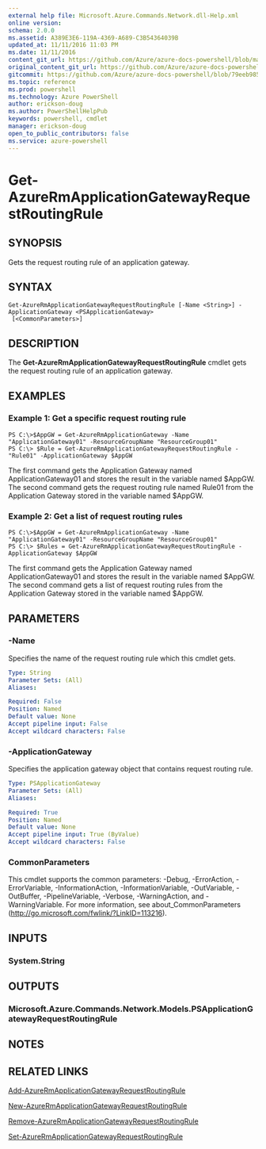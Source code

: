 ```yaml
---
external help file: Microsoft.Azure.Commands.Network.dll-Help.xml
online version: 
schema: 2.0.0
ms.assetid: A389E3E6-119A-4369-A689-C3B54364039B
updated_at: 11/11/2016 11:03 PM
ms.date: 11/11/2016
content_git_url: https://github.com/Azure/azure-docs-powershell/blob/master/azureps-cmdlets-docs/ResourceManager/AzureRM.Network/v3.0.0/Get-AzureRmApplicationGatewayRequestRoutingRule.md
original_content_git_url: https://github.com/Azure/azure-docs-powershell/blob/master/azureps-cmdlets-docs/ResourceManager/AzureRM.Network/v3.0.0/Get-AzureRmApplicationGatewayRequestRoutingRule.md
gitcommit: https://github.com/Azure/azure-docs-powershell/blob/79eeb985ea480979357fb4695832a0c3d29a48bf/azureps-cmdlets-docs/ResourceManager/AzureRM.Network/v3.0.0/Get-AzureRmApplicationGatewayRequestRoutingRule.md
ms.topic: reference
ms.prod: powershell
ms.technology: Azure PowerShell
author: erickson-doug
ms.author: PowerShellHelpPub
keywords: powershell, cmdlet
manager: erickson-doug
open_to_public_contributors: false
ms.service: azure-powershell
---
```


# Get-AzureRmApplicationGatewayRequestRoutingRule

## SYNOPSIS
Gets the request routing rule of an application gateway.

## SYNTAX

```
Get-AzureRmApplicationGatewayRequestRoutingRule [-Name <String>] -ApplicationGateway <PSApplicationGateway>
 [<CommonParameters>]
```

## DESCRIPTION
The **Get-AzureRmApplicationGatewayRequestRoutingRule** cmdlet gets the request routing rule of an application gateway.

## EXAMPLES

### Example 1: Get a specific request routing rule
```
PS C:\>$AppGW = Get-AzureRmApplicationGateway -Name "ApplicationGateway01" -ResourceGroupName "ResourceGroup01"
PS C:\> $Rule = Get-AzureRmApplicationGatewayRequestRoutingRule -"Rule01" -ApplicationGateway $AppGW
```

The first command gets the Application Gateway named ApplicationGateway01 and stores the result in the variable named $AppGW.
The second command gets the request routing rule named Rule01 from the Application Gateway stored in the variable named $AppGW.

### Example 2: Get a list of request routing rules
```
PS C:\>$AppGW = Get-AzureRmApplicationGateway -Name "ApplicationGateway01" -ResourceGroupName "ResourceGroup01"
PS C:\> $Rules = Get-AzureRmApplicationGatewayRequestRoutingRule -ApplicationGateway $AppGW
```

The first command gets the Application Gateway named ApplicationGateway01 and stores the result in the variable named $AppGW.
The second command gets a list of request routing rules from the Application Gateway stored in the variable named $AppGW.

## PARAMETERS

### -Name
Specifies the name of the request routing rule which this cmdlet gets.

```yaml
Type: String
Parameter Sets: (All)
Aliases: 

Required: False
Position: Named
Default value: None
Accept pipeline input: False
Accept wildcard characters: False
```

### -ApplicationGateway
Specifies the application gateway object that contains request routing rule.

```yaml
Type: PSApplicationGateway
Parameter Sets: (All)
Aliases: 

Required: True
Position: Named
Default value: None
Accept pipeline input: True (ByValue)
Accept wildcard characters: False
```

### CommonParameters
This cmdlet supports the common parameters: -Debug, -ErrorAction, -ErrorVariable, -InformationAction, -InformationVariable, -OutVariable, -OutBuffer, -PipelineVariable, -Verbose, -WarningAction, and -WarningVariable. For more information, see about_CommonParameters (http://go.microsoft.com/fwlink/?LinkID=113216).

## INPUTS

### System.String

## OUTPUTS

### Microsoft.Azure.Commands.Network.Models.PSApplicationGatewayRequestRoutingRule

## NOTES

## RELATED LINKS

[Add-AzureRmApplicationGatewayRequestRoutingRule](xref:ResourceManager/AzureRM.Network/v3.0.0/Add-AzureRmApplicationGatewayRequestRoutingRule.md)

[New-AzureRmApplicationGatewayRequestRoutingRule](xref:ResourceManager/AzureRM.Network/v3.0.0/New-AzureRmApplicationGatewayRequestRoutingRule.md)

[Remove-AzureRmApplicationGatewayRequestRoutingRule](xref:ResourceManager/AzureRM.Network/v3.0.0/Remove-AzureRmApplicationGatewayRequestRoutingRule.md)

[Set-AzureRmApplicationGatewayRequestRoutingRule](xref:ResourceManager/AzureRM.Network/v3.0.0/Set-AzureRmApplicationGatewayRequestRoutingRule.md)


